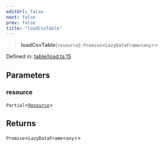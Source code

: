 ```yaml
---
editUrl: false
next: false
prev: false
title: "loadCsvTable"
---
```


> **loadCsvTable**(`resource`): `Promise`\<`LazyDataFrame`\<`any`\>\>

Defined in: [table/load.ts:15](https://github.com/datisthq/dpkit/blob/5891634de8175d14853313e208ffbae144fd78eb/csv/table/load.ts#L15)

## Parameters

### resource

`Partial`\<[`Resource`](/reference/_dpkit/core/resource/)\>

## Returns

`Promise`\<`LazyDataFrame`\<`any`\>\>
